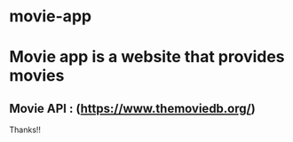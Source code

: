 # movie-app

# **Movie app** is a website that provides movies
## Movie API : (https://www.themoviedb.org/)


Thanks!!
